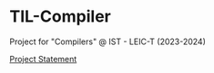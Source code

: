 # TIL-Compiler
Project for "Compilers" @ IST - LEIC-T (2023-2024)

[Project Statement](Enunciado.pdf)
